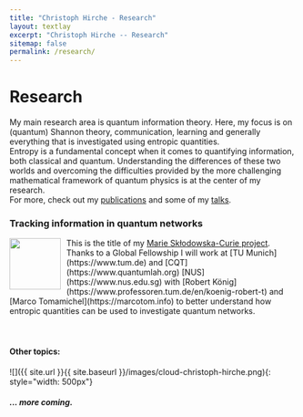 ```yaml
---
title: "Christoph Hirche - Research"
layout: textlay
excerpt: "Christoph Hirche -- Research"
sitemap: false
permalink: /research/
---
```


# Research

My main research area is quantum information theory. Here, my focus is on (quantum) Shannon theory, communication, learning and generally everything that is investigated using entropic quantities. <br />
Entropy is a fundamental concept when it comes to quantifying information, both classical and quantum. Understanding the differences of these two worlds and overcoming the difficulties provided by the more challenging mathematical framework of quantum physics is at the center of my research. <br />
For more, check out my <a href="{{ site.url }}{{ site.baseurl }}/publications">publications</a> and some of my <a href="{{ site.url }}{{ site.baseurl }}/talks">talks</a>. <br />


### Tracking information in quantum networks

<img style="float: left;margin:0 10px 10px 0" src="{{ site.url }}{{ site.baseurl }}/images/EUflag.jpg"  width="90"> 
This is the title of my <a href="https://cordis.europa.eu/project/id/101025848">Marie Skłodowska-Curie  project</a>. Thanks to a Global Fellowship I will work at [TU Munich](https://www.tum.de) and [CQT](https://www.quantumlah.org) [NUS](https://www.nus.edu.sg) with [Robert König](https://www.professoren.tum.de/en/koenig-robert-t) and [Marco Tomamichel](https://marcotom.info) to better understand how entropic quantities can be used to investigate quantum networks. <br />
<br />
<br />

#### Other topics:

![]({{ site.url }}{{ site.baseurl }}/images/cloud-christoph-hirche.png){: style="width: 500px"}



##### ... more coming.
